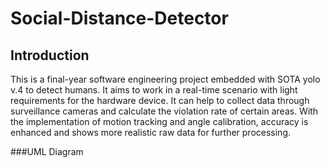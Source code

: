 # Social-Distance-Detector

## Introduction
This is a final-year software engineering project embedded with SOTA yolo v.4 to detect humans. It aims to work in a real-time scenario with light requirements for the hardware device. It can help to collect data through surveillance cameras and calculate the violation rate of certain areas. With the implementation of motion tracking and angle calibration, accuracy is enhanced and shows more realistic raw data for further processing.


###UML Diagram
